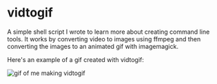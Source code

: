 # vidtogif

A simple shell script I wrote to learn more about creating command line tools. It works by converting video to images using ffmpeg and then converting the images to an animated gif with imagemagick.

Here's an example of a gif created with vidtogif:

![gif of me making vidtogif](http://i.imgur.com/RwESKPg.gif)

